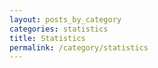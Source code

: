 ```yaml
---
layout: posts_by_category
categories: statistics
title: Statistics
permalink: /category/statistics
---
```

